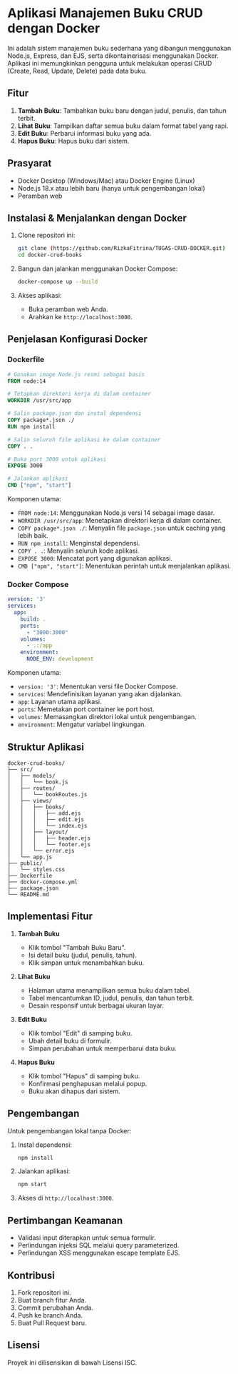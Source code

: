 # Aplikasi Manajemen Buku CRUD dengan Docker

Ini adalah sistem manajemen buku sederhana yang dibangun menggunakan Node.js, Express, dan EJS, serta dikontainerisasi menggunakan Docker. Aplikasi ini memungkinkan pengguna untuk melakukan operasi CRUD (Create, Read, Update, Delete) pada data buku.

## Fitur

1. **Tambah Buku**: Tambahkan buku baru dengan judul, penulis, dan tahun terbit.
2. **Lihat Buku**: Tampilkan daftar semua buku dalam format tabel yang rapi.
3. **Edit Buku**: Perbarui informasi buku yang ada.
4. **Hapus Buku**: Hapus buku dari sistem.

## Prasyarat

- Docker Desktop (Windows/Mac) atau Docker Engine (Linux)
- Node.js 18.x atau lebih baru (hanya untuk pengembangan lokal)
- Peramban web

## Instalasi & Menjalankan dengan Docker

1. Clone repositori ini:
   ```bash
   git clone (https://github.com/RizkaFitrina/TUGAS-CRUD-DOCKER.git)
   cd docker-crud-books
   ```

2. Bangun dan jalankan menggunakan Docker Compose:
   ```bash
   docker-compose up --build
   ```

3. Akses aplikasi:
   - Buka peramban web Anda.
   - Arahkan ke `http://localhost:3000`.

## Penjelasan Konfigurasi Docker

### Dockerfile
```dockerfile
# Gunakan image Node.js resmi sebagai basis
FROM node:14

# Tetapkan direktori kerja di dalam container
WORKDIR /usr/src/app

# Salin package.json dan instal dependensi
COPY package*.json ./
RUN npm install

# Salin seluruh file aplikasi ke dalam container
COPY . .

# Buka port 3000 untuk aplikasi
EXPOSE 3000

# Jalankan aplikasi
CMD ["npm", "start"]
```

Komponen utama:
- `FROM node:14`: Menggunakan Node.js versi 14 sebagai image dasar.
- `WORKDIR /usr/src/app`: Menetapkan direktori kerja di dalam container.
- `COPY package*.json ./`: Menyalin file `package.json` untuk caching yang lebih baik.
- `RUN npm install`: Menginstal dependensi.
- `COPY . .`: Menyalin seluruh kode aplikasi.
- `EXPOSE 3000`: Mencatat port yang digunakan aplikasi.
- `CMD ["npm", "start"]`: Menentukan perintah untuk menjalankan aplikasi.

### Docker Compose
```yaml
version: '3'
services:
  app:
    build: .
    ports:
      - "3000:3000"
    volumes:
      - .:/app
    environment:
      NODE_ENV: development
```

Komponen utama:
- `version: '3'`: Menentukan versi file Docker Compose.
- `services`: Mendefinisikan layanan yang akan dijalankan.
- `app`: Layanan utama aplikasi.
- `ports`: Memetakan port container ke port host.
- `volumes`: Memasangkan direktori lokal untuk pengembangan.
- `environment`: Mengatur variabel lingkungan.

## Struktur Aplikasi

```
docker-crud-books/
├── src/
│   ├── models/
│   │   └── book.js
│   ├── routes/
│   │   └── bookRoutes.js
│   ├── views/
│   │   ├── books/
│   │   │   ├── add.ejs
│   │   │   ├── edit.ejs
│   │   │   └── index.ejs
│   │   ├── layout/
│   │   │   ├── header.ejs
│   │   │   └── footer.ejs
│   │   └── error.ejs
│   └── app.js
├── public/
│   └── styles.css
├── Dockerfile
├── docker-compose.yml
├── package.json
└── README.md
```

## Implementasi Fitur

1. **Tambah Buku**
   - Klik tombol "Tambah Buku Baru".
   - Isi detail buku (judul, penulis, tahun).
   - Klik simpan untuk menambahkan buku.

2. **Lihat Buku**
   - Halaman utama menampilkan semua buku dalam tabel.
   - Tabel mencantumkan ID, judul, penulis, dan tahun terbit.
   - Desain responsif untuk berbagai ukuran layar.

3. **Edit Buku**
   - Klik tombol "Edit" di samping buku.
   - Ubah detail buku di formulir.
   - Simpan perubahan untuk memperbarui data buku.

4. **Hapus Buku**
   - Klik tombol "Hapus" di samping buku.
   - Konfirmasi penghapusan melalui popup.
   - Buku akan dihapus dari sistem.

## Pengembangan

Untuk pengembangan lokal tanpa Docker:

1. Instal dependensi:
   ```bash
   npm install
   ```

2. Jalankan aplikasi:
   ```bash
   npm start
   ```

3. Akses di `http://localhost:3000`.

## Pertimbangan Keamanan

- Validasi input diterapkan untuk semua formulir.
- Perlindungan injeksi SQL melalui query parameterized.
- Perlindungan XSS menggunakan escape template EJS.

## Kontribusi

1. Fork repositori ini.
2. Buat branch fitur Anda.
3. Commit perubahan Anda.
4. Push ke branch Anda.
5. Buat Pull Request baru.

## Lisensi

Proyek ini dilisensikan di bawah Lisensi ISC.
